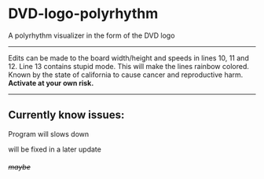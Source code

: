 <h1>DVD-logo-polyrhythm</h1>
A polyrhythm visualizer in the form of the DVD logo
<hr>
Edits can be made to the board width/height and speeds in lines 10, 11 and 12.
Line 13 contains stupid mode. This will make the lines rainbow colored. Known by the state of california to cause cancer and reproductive harm. <strong>Activate at your own risk.</strong>
<hr>
<h2>Currently know issues:</h2>
<p> Program will slows down</p>
will be fixed in a later update <strike><h6>maybe</h6></strike>
